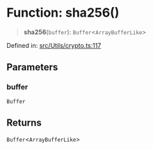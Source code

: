 # Function: sha256()

> **sha256**(`buffer`): `Buffer`\<`ArrayBufferLike`\>

Defined in: [src/Utils/crypto.ts:117](https://github.com/Fokusdotid/bail/blob/82f46c566476ac566bfd781dede14412fcdfb787/src/Utils/crypto.ts#L117)

## Parameters

### buffer

`Buffer`

## Returns

`Buffer`\<`ArrayBufferLike`\>
